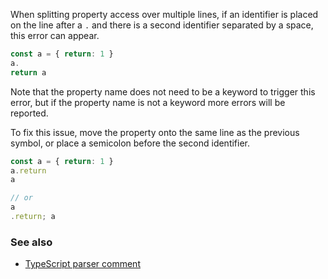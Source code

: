 When splitting property access over multiple lines, if an identifier is placed on the line after a `.` and there is a second identifier separated by a space, this error can appear.

```ts
const a = { return: 1 }
a.
return a
```

Note that the property name does not need to be a keyword to trigger this error, but if the property name is not a keyword more errors will be reported.

To fix this issue, move the property onto the same line as the previous symbol, or place a semicolon before the second identifier.

```ts
const a = { return: 1 }
a.return
a

// or
a
.return; a
```

### See also

- [TypeScript parser comment](https://github.com/microsoft/TypeScript/blob/v3.4.5/src/compiler/parser.ts#L2164)
